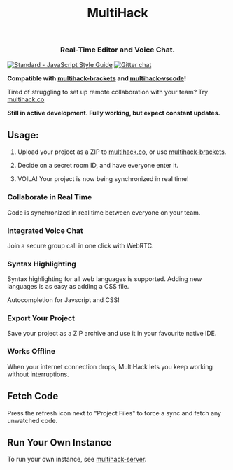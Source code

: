 <h1 align="center">
  <br>
  MultiHack
  <br>
  <br>
</h1>
<h3 align="center">Real-Time Editor and Voice Chat.</h3>  

[![Standard - JavaScript Style Guide](https://img.shields.io/badge/code%20style-standard-brightgreen.svg)](http://standardjs.com/)
[![Gitter chat](https://img.shields.io/badge/gitter-join%20chat%20%E2%86%92-brightgreen.svg)](https://gitter.im/multihack/multihack)

<b>Compatible with <a href="https://github.com/RationalCoding/multihack-brackets">multihack-brackets</a> and <a href="https://github.com/RationalCoding/multihack-vscode">multihack-vscode</a>!</b>

Tired of struggling to set up remote collaboration with your team? Try <a href="https://rationalcoding.github.io/multihack-web/">multihack.co</a>

**Still in active development. Fully working, but expect constant updates.**

## Usage:

1. Upload your project as a ZIP to <a href="https://rationalcoding.github.io/multihack-web/">multihack.co</a>, or use <a href="https://github.com/RationalCoding/multihack-brackets">multihack-brackets</a>.

2. Decide on a secret room ID, and have everyone enter it.

3. VOILA! Your project is now being synchronized in real time!

### Collaborate in Real Time  

Code is synchronized in real time between everyone on your team.  

### Integrated Voice Chat

Join a secure group call in one click with WebRTC.

### Syntax Highlighting

Syntax highlighting for all web languages is supported. Adding new languages is as easy as adding a CSS file.    

Autocompletion for Javscript and CSS!  

### Export Your Project

Save your project as a ZIP archive and use it in your favourite native IDE.  

### Works Offline

When your internet connection drops, MultiHack lets you keep working without interruptions.  

## Fetch Code

Press the refresh icon next to "Project Files" to force a sync and fetch any unwatched code.

## Run Your Own Instance

To run your own instance, see [multihack-server](https://github.com/RationalCoding/multihack-server).  
